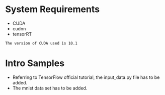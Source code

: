 # System Requirements
+ CUDA
+ cudnn
+ tensorRT

`The version of CUDA used is 10.1`

# Intro Samples
+ Referring to TensorFlow official tutorial, the input_data.py file has to be added.
+ The mnist data set has to be added.